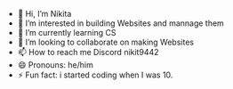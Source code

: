- 👋 Hi, I’m Nikita
- 👀 I’m interested in building Websites and mannage them 
- 🌱 I’m currently learning CS
- 💞️ I’m looking to collaborate on making Websites
- 📫 How to reach me Discord nikit9442
- 😄 Pronouns: he/him
- ⚡ Fun fact: i started coding when I was 10.

<!---
Nik665/Nik665 is a ✨ special ✨ repository because its `README.md` (this file) appears on your GitHub profile.
You can click the Preview link to take a look at your changes.
--->
